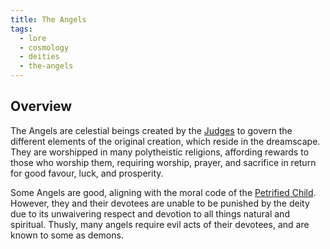 ```yaml
---
title: The Angels
tags:
  - lore
  - cosmology
  - deities
  - the-angels
---
```

## Overview
The Angels are celestial beings created by the [Judges](cosmology-1/celestial-beings/the-judges.md) to govern the different elements of the original creation, which reside in the dreamscape. They are worshipped in many polytheistic religions, affording rewards to those who worship them, requiring worship, prayer, and sacrifice in return for good favour, luck, and prosperity.

Some Angels are good, aligning with the moral code of the [Petrified Child](cosmology/deities/the-petrified-child.md). However, they and their devotees are unable to be punished by the deity due to its unwaivering respect and devotion to all things natural and spiritual. Thusly, many angels require evil acts of their devotees, and are known to some as demons.